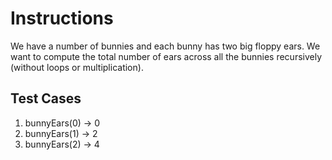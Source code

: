 # Instructions  

We have a number of bunnies and each bunny has two big floppy ears.  We want to compute the total number of ears across all the bunnies recursively (without loops or multiplication).

  ## Test Cases
  1. bunnyEars(0) -> 0
  2. bunnyEars(1) -> 2
  3. bunnyEars(2) -> 4


  